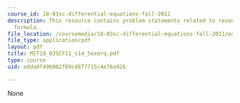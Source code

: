 ```yaml
---
course_id: 18-03sc-differential-equations-fall-2011
description: This resource contains problem statements related to resonant response
  formula.
file_location: /coursemedia/18-03sc-differential-equations-fall-2011/edda0f496062fb9c46f7715c4e76a926_MIT18_03SCF11_s14_5exerq.pdf
file_type: application/pdf
layout: pdf
title: MIT18_03SCF11_s14_5exerq.pdf
type: course
uid: edda0f496062fb9c46f7715c4e76a926

---
```

None